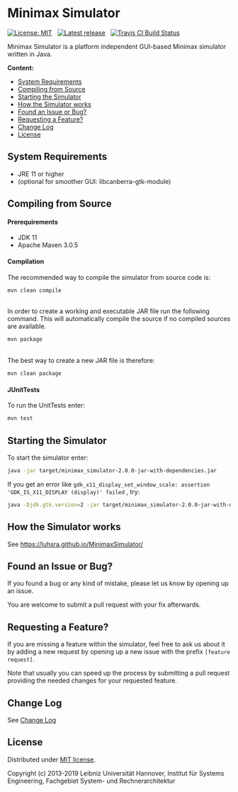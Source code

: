 Minimax Simulator
=================

[![License: MIT](https://img.shields.io/badge/License-MIT-yellow.svg)](https://github.com/luhsra/MinimaxSimulator/blob/develop/LICENSE.txt) &nbsp; [![Latest release](http://img.shields.io/github/release/luhsra/MinimaxSimulator.svg)](https://github.com/luhsra/MinimaxSimulator/releases)	&nbsp; [![Travis CI Build Status](https://travis-ci.org/luhsra/MinimaxSimulator.png?branch=master)](https://travis-ci.org/luhsra/MinimaxSimulator) &nbsp; 

Minimax Simulator is a platform independent GUI-based Minimax simulator written in Java.

**Content:**
- [System Requirements](#system-requirements)
- [Compiling from Source](#compiling-source)
- [Starting the Simulator](#executing)
- [How the Simulator works](#documentation)
- [Found an Issue or Bug?](#bug)
- [Requesting a Feature?](#feature)
- [Change Log](#changelog)
- [License](#license)

<a name="system-requirements"></a> System Requirements
------------------------------------------------------
* JRE 11 or higher
* (optional for smoother GUI: libcanberra-gtk-module)

<a name="compiling-source"></a> Compiling from Source
------------------------------------------------------
#### Prerequirements
* JDK 11
* Apache Maven 3.0.5

#### Compilation
The recommended way to compile the simulator from source code is:
```bash
mvn clean compile
```
\
In order to create a working and executable JAR file run the following command.
This will automatically compile the source if no compiled sources are available.
```bash
mvn package
```
\
The best way to create a new JAR file is therefore:
```bash
mvn clean package
```

#### JUnitTests
To run the UnitTests enter:
```bash
mvn test
```

<a name="executing"></a> Starting the Simulator 
------------------------------------------------------
To start the simulator enter:
```bash
java -jar target/minimax_simulator-2.0.0-jar-with-dependencies.jar
```

If you get an error like
``gdk_x11_display_set_window_scale: assertion 'GDK_IS_X11_DISPLAY (display)' failed``
, try:
```bash
java -Djdk.gtk.version=2 -jar target/minimax_simulator-2.0.0-jar-with-dependencies.jar
```
<a name="documentation"></a> How the Simulator works 
------------------------------------------------------
See https://luhsra.github.io/MinimaxSimulator/

<a name="bug"></a> Found an Issue or Bug?
-----------------------------------------
If you found a bug or any kind of mistake, please let us know by opening up an issue.

You are welcome to submit a pull request with your fix afterwards.

<a name="feature"></a> Requesting a Feature?
--------------------------------------------
If you are missing a feature within the simulator, feel free to ask us about it by adding a new request by opening up a new issue with the prefix `[feature request]`.

Note that usually you can speed up the process by submitting a pull request providing the needed changes for your requested feature.

<a name="changelog"></a> Change Log
---------------------------------
See [Change Log](https://luhsra.github.io/MinimaxSimulator/changelog.html)

<a name="license"></a> License
------------------------------
Distributed under [MIT license](http://opensource.org/licenses/MIT).

Copyright (c) 2013-2019 Leibniz Universität Hannover, Institut für Systems Engineering, Fachgebiet System- und Rechnerarchitektur
